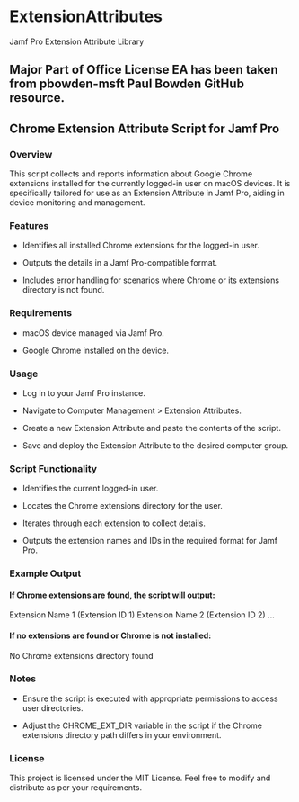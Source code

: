 # ExtensionAttributes
Jamf Pro Extension Attribute Library

## Major Part of Office License EA has been taken from pbowden-msft Paul Bowden GitHub resource.

## Chrome Extension Attribute Script for Jamf Pro
### Overview

This script collects and reports information about Google Chrome extensions installed for the currently logged-in user on macOS devices. It is specifically tailored for use as an Extension Attribute in Jamf Pro, aiding in device monitoring and management.

### Features

- Identifies all installed Chrome extensions for the logged-in user.

- Outputs the details in a Jamf Pro-compatible format.

- Includes error handling for scenarios where Chrome or its extensions directory is not found.

### Requirements

- macOS device managed via Jamf Pro.

- Google Chrome installed on the device.

### Usage

- Log in to your Jamf Pro instance.

- Navigate to Computer Management > Extension Attributes.

- Create a new Extension Attribute and paste the contents of the script.

- Save and deploy the Extension Attribute to the desired computer group.

### Script Functionality

- Identifies the current logged-in user.

- Locates the Chrome extensions directory for the user.

- Iterates through each extension to collect details.

- Outputs the extension names and IDs in the required format for Jamf Pro.

### Example Output

#### If Chrome extensions are found, the script will output:

<result>
Extension Name 1 (Extension ID 1)
Extension Name 2 (Extension ID 2)
...
</result>

#### If no extensions are found or Chrome is not installed:

<result>No Chrome extensions directory found</result>

### Notes

- Ensure the script is executed with appropriate permissions to access user directories.

- Adjust the CHROME_EXT_DIR variable in the script if the Chrome extensions directory path differs in your environment.

### License

This project is licensed under the MIT License. Feel free to modify and distribute as per your requirements.
